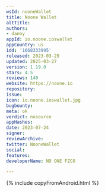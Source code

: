 ```yaml
---
wsId: nooneWallet
title: Noone Wallet
altTitle: 
authors:
- danny
appId: io.noone.ioswallet
appCountry: us
idd: '1668333995'
released: 2023-03-29
updated: 2025-03-27
version: 1.19.0
stars: 4.5
reviews: 140
website: https://noone.io
repository: 
issue: 
icon: io.noone.ioswallet.jpg
bugbounty: 
meta: ok
verdict: nosource
appHashes: 
date: 2023-07-24
signer: 
reviewArchive: 
twitter: NooneWallet
social: 
features: 
developerName: NO ONE FZCO

---
```


{% include copyFromAndroid.html %}